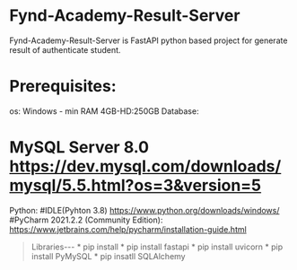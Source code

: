 # Fynd-Academy-Result-Server
Fynd-Academy-Result-Server is FastAPI python based project for generate result of authenticate student.
# Prerequisites:
os: Windows - min RAM 4GB-HD:250GB
Database:
# MySQL Server 8.0 https://dev.mysql.com/downloads/mysql/5.5.html?os=3&version=5
Python:
#IDLE(Pyhton 3.8) https://www.python.org/downloads/windows/
#PyCharm 2021.2.2 (Community Edition): https://www.jetbrains.com/help/pycharm/installation-guide.html 
  >Libraries---
        * pip install
        * pip install fastapi 
        * pip install uvicorn
        * pip install PyMySQL 
        * pip insatll SQLAlchemy
# 



